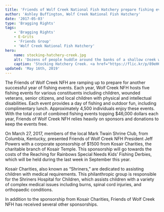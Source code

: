 ```yaml
---
title: 'Friends of Wolf Creek National Fish Hatchery prepare fishing events'
author: 'Ashley Buffington, Wolf Creek National Fish Hatchery'
date: '2017-05-03'
type: 'Bragging Rights'
tags:
    - 'Bragging Rights'
    - E-Grits
    - 'Friends Group'
    - 'Wolf Creek National Fish Hatchery'
hero:
    name: stocking-hatchery-creek.jpg
    alt: 'Dozens of people huddle around the banks of a shallow creek with fishing rods.'
    caption: 'Stocking Hatchery Creek. <a href="https://flic.kr/p/89eH6p">Photo</a> by Alex Hoover, USFWS.'
updated: 'May 16th, 2019'
---
```


The Friends of Wolf Creek NFH are ramping up to prepare for another successful year of fishing events. Each year, Wolf Creek NFH hosts five fishing events for various constituents including children, wounded veterans, senior citizens, and local children with physical and intellectual disabilities. Each event provides a day of fishing and outdoor fun, including complimentary lunch. Approximately 4,500 individuals enjoy these events.  With the total cost of combined fishing events topping $46,000 dollars each year, Friends of Wolf Creek NFH relies heavily on sponsors and donations to keep the events free. 

On March 27, 2017, members of the local Mark Twain Shrine Club, from Columbia, Kentucky, presented Friends of Wolf Creek NFH President Jeff Powers with a corporate sponsorship of $1500 from Kosair Charities, the charitable branch of Kosair Temple. This sponsorship will go towards the costs of the Reaching for Rainbows Special Needs Kids’ Fishing Derbies, which will be held during the last week in September this year. 

Kosair Charities, also known as “Shriners,” are dedicated to assisting children with medical requirements. This philanthropic group is responsible for the Shriners Hospital for Children, which assists children with a variety of complex medical issues including burns, spinal cord injuries, and orthopaedic conditions. 

In addition to the sponsorship from Kosair Charities, Friends of Wolf Creek NFH has received several other sponsorships.
